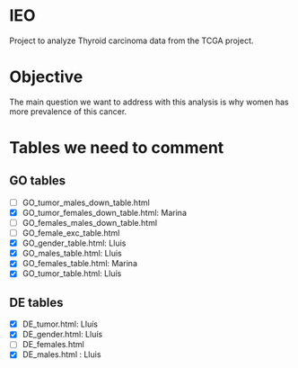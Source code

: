 # IEO
Project to analyze Thyroid carcinoma data from the TCGA project.  
# Objective 
The main question we want to address with this analysis is why women has more prevalence of this cancer.

# Tables we need to comment
## GO tables
- [ ] GO_tumor_males_down_table.html
- [X] GO_tumor_females_down_table.html: Marina
- [ ] GO_females_males_down_table.html
- [ ] GO_female_exc_table.html
- [X] GO_gender_table.html: Lluis
- [X] GO_males_table.html: Lluis
- [X] GO_females_table.html: Marina
- [X] GO_tumor_table.html:  Lluís

## DE tables
- [X] DE_tumor.html: Lluís
- [X] DE_gender.html: Lluís
- [ ] DE_females.html
- [X] DE_males.html : Lluis